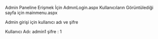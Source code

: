 Admin Paneline Erişmek İçin AdmınLogin.aspx
Kullanıcıların Görüntülediği sayfa için mainmenu.aspx


Admin girişi için kullanıcı adı ve şifre

Kullanıcı Adı: admin1
şifre        : 1